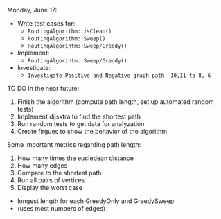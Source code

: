 Monday, June 17: 
- Write test cases for: 
    - `RoutingAlgorithm::isClean()`
    - `RoutingAlgorithm::Sweep()`
    - `RoutingAlgorihtm::Sweep/Greddy()`
- Implement: 
    - `RoutingAlgorihtm::Sweep/Greddy()`
- Investigate: 
    - `Investigate Positive and Negative graph path -10,11 to 8,-6`

TO DO in the near future: 
1. Finish the algorithm (compute path length, set up automated random tests)
2. Implement dijsktra to find the shortest path 
3. Run random tests to get data for analyzation
4. Create firgues to show the behavior of the algorithm

Some important metrics regarding path length: 
1. How many times the eucledean distance 
2. How many edges
3. Compare to the shortest path
4. Run all pairs of vertices
5. Display the worst case
- longest length for each GreedyOnly and GreedySweep
- (uses most numbers of edges)

